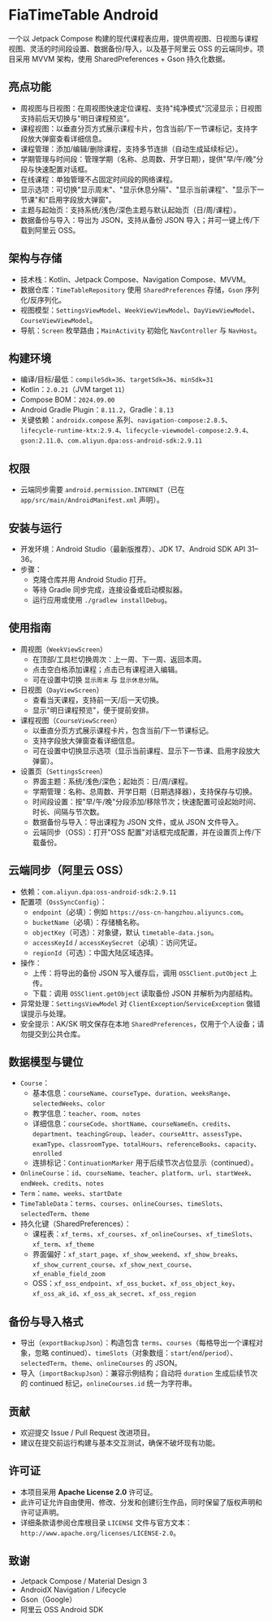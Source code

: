 # FiaTimeTable Android

一个以 Jetpack Compose 构建的现代课程表应用，提供周视图、日视图与课程视图、灵活的时间段设置、数据备份/导入，以及基于阿里云 OSS 的云端同步。项目采用 MVVM 架构，使用 SharedPreferences + Gson 持久化数据。

## 亮点功能

- 周视图与日视图：在周视图快速定位课程、支持"纯净模式"沉浸显示；日视图支持前后天切换与"明日课程预览"。
- 课程视图：以垂直分页方式展示课程卡片，包含当前/下一节课标记，支持字段放大弹窗查看详细信息。
- 课程管理：添加/编辑/删除课程，支持多节连排（自动生成延续标记）。
- 学期管理与时间段：管理学期（名称、总周数、开学日期），提供"早/午/晚"分段与快速配置对话框。
- 在线课程：单独管理不占固定时间段的网络课程。
- 显示选项：可切换"显示周末"、"显示休息分隔"、"显示当前课程"、"显示下一节课"和"启用字段放大弹窗"。
- 主题与起始页：支持系统/浅色/深色主题与默认起始页（日/周/课程）。
- 数据备份与导入：导出为 JSON，支持从备份 JSON 导入；并可一键上传/下载到阿里云 OSS。

## 架构与存储

- 技术栈：Kotlin、Jetpack Compose、Navigation Compose、MVVM。
- 数据仓库：`TimeTableRepository` 使用 `SharedPreferences` 存储，`Gson` 序列化/反序列化。
- 视图模型：`SettingsViewModel`、`WeekViewViewModel`、`DayViewViewModel`、`CourseViewViewModel`。
- 导航：`Screen` 枚举路由；`MainActivity` 初始化 `NavController` 与 `NavHost`。

## 构建环境

- 编译/目标/最低：`compileSdk=36`、`targetSdk=36`、`minSdk=31`
- Kotlin：`2.0.21`（JVM target `11`）
- Compose BOM：`2024.09.00`
- Android Gradle Plugin：`8.11.2`，Gradle：`8.13`
- 关键依赖：`androidx.compose` 系列、`navigation-compose:2.8.5`、`lifecycle-runtime-ktx:2.9.4`、`lifecycle-viewmodel-compose:2.9.4`、`gson:2.11.0`、`com.aliyun.dpa:oss-android-sdk:2.9.11`

## 权限

- 云端同步需要 `android.permission.INTERNET`（已在 `app/src/main/AndroidManifest.xml` 声明）。

## 安装与运行

- 开发环境：Android Studio（最新版推荐）、JDK 17、Android SDK API 31–36。
- 步骤：
  - 克隆仓库并用 Android Studio 打开。
  - 等待 Gradle 同步完成，连接设备或启动模拟器。
  - 运行应用或使用 `./gradlew installDebug`。

## 使用指南

- 周视图（`WeekViewScreen`）
  - 在顶部/工具栏切换周次：上一周、下一周、返回本周。
  - 点击空白格添加课程；点击已有课程进入编辑。
  - 可在设置中切换 `显示周末` 与 `显示休息分隔`。
- 日视图（`DayViewScreen`）
  - 查看当天课程，支持前一天/后一天切换。
  - 显示"明日课程预览"，便于提前安排。
- 课程视图（`CourseViewScreen`）
  - 以垂直分页方式展示课程卡片，包含当前/下一节课标记。
  - 支持字段放大弹窗查看详细信息。
  - 可在设置中切换显示选项（显示当前课程、显示下一节课、启用字段放大弹窗）。
- 设置页（`SettingsScreen`）
  - 界面主题：系统/浅色/深色；起始页：日/周/课程。
  - 学期管理：名称、总周数、开学日期（日期选择器），支持保存与切换。
  - 时间段设置：按"早/午/晚"分段添加/移除节次；快速配置可设起始时间、时长、间隔与节次数。
  - 数据备份与导入：导出课程为 JSON 文件，或从 JSON 文件导入。
  - 云端同步（OSS）：打开"OSS 配置"对话框完成配置，并在设置页上传/下载备份。

## 云端同步（阿里云 OSS）

- 依赖：`com.aliyun.dpa:oss-android-sdk:2.9.11`
- 配置项（`OssSyncConfig`）：
  - `endpoint`（必填）：例如 `https://oss-cn-hangzhou.aliyuncs.com`。
  - `bucketName`（必填）：存储桶名称。
  - `objectKey`（可选）：对象键，默认 `timetable-data.json`。
  - `accessKeyId` / `accessKeySecret`（必填）：访问凭证。
  - `regionId`（可选）：中国大陆区域选择。
- 操作：
  - 上传：将导出的备份 JSON 写入缓存后，调用 `OSSClient.putObject` 上传。
  - 下载：调用 `OSSClient.getObject` 读取备份 JSON 并解析为内部结构。
- 异常处理：`SettingsViewModel` 对 `ClientException`/`ServiceException` 做错误提示与处理。
- 安全提示：AK/SK 明文保存在本地 `SharedPreferences`，仅用于个人设备；请勿提交到公共仓库。

## 数据模型与键位

- `Course`：
  - 基本信息：`courseName`、`courseType`、`duration`、`weeksRange`、`selectedWeeks`、`color`
  - 教学信息：`teacher`、`room`、`notes`
  - 详细信息：`courseCode`、`shortName`、`courseNameEn`、`credits`、`department`、`teachingGroup`、`leader`、`courseAttr`、`assessType`、`examType`、`classroomType`、`totalHours`、`referenceBooks`、`capacity`、`enrolled`
  - 连排标记：`ContinuationMarker` 用于后续节次占位显示（continued）。
- `OnlineCourse`：`id`、`courseName`、`teacher`、`platform`、`url`、`startWeek`、`endWeek`、`credits`、`notes`
- `Term`：`name`、`weeks`、`startDate`
- `TimeTableData`：`terms`、`courses`、`onlineCourses`、`timeSlots`、`selectedTerm`、`theme`
- 持久化键（SharedPreferences）：
  - 课程表：`xf_terms`、`xf_courses`、`xf_onlineCourses`、`xf_timeSlots`、`xf_term`、`xf_theme`
  - 界面偏好：`xf_start_page`、`xf_show_weekend`、`xf_show_breaks`、`xf_show_current_course`、`xf_show_next_course`、`xf_enable_field_zoom`
  - OSS：`xf_oss_endpoint`、`xf_oss_bucket`、`xf_oss_object_key`、`xf_oss_ak_id`、`xf_oss_ak_secret`、`xf_oss_region`

## 备份与导入格式

- 导出（`exportBackupJson`）：构造包含 `terms`、`courses`（每格导出一个课程对象，忽略 continued）、`timeSlots`（对象数组：`start`/`end`/`period`）、`selectedTerm`、`theme`、`onlineCourses` 的 JSON。
- 导入（`importBackupJson`）：兼容示例结构；自动将 `duration` 生成后续节次的 continued 标记，`onlineCourses.id` 统一为字符串。

## 贡献

- 欢迎提交 Issue / Pull Request 改进项目。
- 建议在提交前运行构建与基本交互测试，确保不破坏现有功能。

## 许可证

- 本项目采用 **Apache License 2.0** 许可证。
- 此许可证允许自由使用、修改、分发和创建衍生作品，同时保留了版权声明和许可证声明。
- 详细条款请参阅仓库根目录 `LICENSE` 文件与官方文本：`http://www.apache.org/licenses/LICENSE-2.0`。

## 致谢

- Jetpack Compose / Material Design 3
- AndroidX Navigation / Lifecycle
- Gson（Google）
- 阿里云 OSS Android SDK